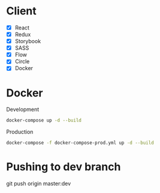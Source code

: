 # Client
- [x] React
- [x] Redux
- [x] Storybook
- [x] SASS
- [x] Flow
- [x] Circle
- [x] Docker

# Docker
Development
```bash
docker-compose up -d --build
```

Production
```bash
docker-compose -f docker-compose-prod.yml up -d --build
```

# Pushing to dev branch
git push origin master:dev
